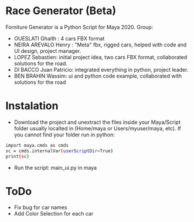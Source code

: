 # Race Generator (Beta)

Forniture Generator is a Python Script for Maya 2020.
Group:

  - OUESLATI Ghaith : 4 cars FBX format
  - NEIRA AREVALO Henry : "Meta" fbx, rigged cars, helped with code and UI design, project manager.
  - LOPEZ Sebastien: initial project idea, two cars FBX format, collaborated solutions for the road.
  - DI BACCO Juan Patricio: integrated everything in python, project leader.
  - BEN BRAHIN Wassim: ui and python code example, collaborated with solutions for the road

# Instalation

  - Download the project and unextract the files inside your Maya/Script folder usually  localted in (Home/maya or Users/myuser/maya, etc). If you cannot find your folder run in python:
```sh
import maya.cmds as cmds
sc = cmds.internalVar(userScriptDir=True)
print(sc)
```
  - Run the script: main_ui.py in maya

# ToDo
  - Fix bug for car names
  - Add Color Selection for each car
